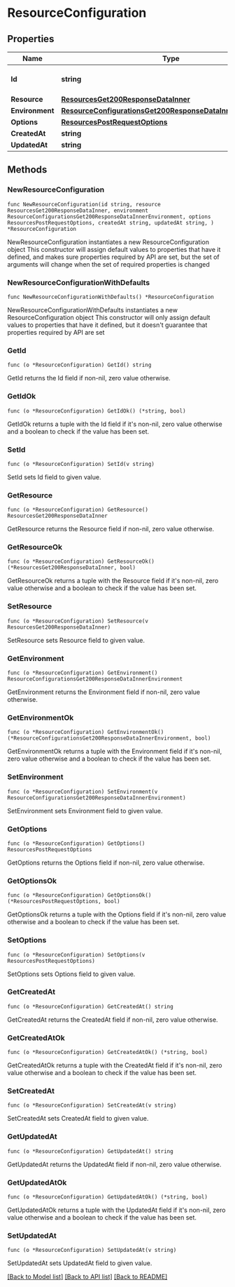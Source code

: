 # ResourceConfiguration

## Properties

Name | Type | Description | Notes
------------ | ------------- | ------------- | -------------
**Id** | **string** | The uuid for the resource configuration. | 
**Resource** | [**ResourcesGet200ResponseDataInner**](ResourcesGet200ResponseDataInner.md) |  | 
**Environment** | [**ResourceConfigurationsGet200ResponseDataInnerEnvironment**](ResourceConfigurationsGet200ResponseDataInnerEnvironment.md) |  | 
**Options** | [**ResourcesPostRequestOptions**](ResourcesPostRequestOptions.md) |  | 
**CreatedAt** | **string** |  | 
**UpdatedAt** | **string** |  | 

## Methods

### NewResourceConfiguration

`func NewResourceConfiguration(id string, resource ResourcesGet200ResponseDataInner, environment ResourceConfigurationsGet200ResponseDataInnerEnvironment, options ResourcesPostRequestOptions, createdAt string, updatedAt string, ) *ResourceConfiguration`

NewResourceConfiguration instantiates a new ResourceConfiguration object
This constructor will assign default values to properties that have it defined,
and makes sure properties required by API are set, but the set of arguments
will change when the set of required properties is changed

### NewResourceConfigurationWithDefaults

`func NewResourceConfigurationWithDefaults() *ResourceConfiguration`

NewResourceConfigurationWithDefaults instantiates a new ResourceConfiguration object
This constructor will only assign default values to properties that have it defined,
but it doesn't guarantee that properties required by API are set

### GetId

`func (o *ResourceConfiguration) GetId() string`

GetId returns the Id field if non-nil, zero value otherwise.

### GetIdOk

`func (o *ResourceConfiguration) GetIdOk() (*string, bool)`

GetIdOk returns a tuple with the Id field if it's non-nil, zero value otherwise
and a boolean to check if the value has been set.

### SetId

`func (o *ResourceConfiguration) SetId(v string)`

SetId sets Id field to given value.


### GetResource

`func (o *ResourceConfiguration) GetResource() ResourcesGet200ResponseDataInner`

GetResource returns the Resource field if non-nil, zero value otherwise.

### GetResourceOk

`func (o *ResourceConfiguration) GetResourceOk() (*ResourcesGet200ResponseDataInner, bool)`

GetResourceOk returns a tuple with the Resource field if it's non-nil, zero value otherwise
and a boolean to check if the value has been set.

### SetResource

`func (o *ResourceConfiguration) SetResource(v ResourcesGet200ResponseDataInner)`

SetResource sets Resource field to given value.


### GetEnvironment

`func (o *ResourceConfiguration) GetEnvironment() ResourceConfigurationsGet200ResponseDataInnerEnvironment`

GetEnvironment returns the Environment field if non-nil, zero value otherwise.

### GetEnvironmentOk

`func (o *ResourceConfiguration) GetEnvironmentOk() (*ResourceConfigurationsGet200ResponseDataInnerEnvironment, bool)`

GetEnvironmentOk returns a tuple with the Environment field if it's non-nil, zero value otherwise
and a boolean to check if the value has been set.

### SetEnvironment

`func (o *ResourceConfiguration) SetEnvironment(v ResourceConfigurationsGet200ResponseDataInnerEnvironment)`

SetEnvironment sets Environment field to given value.


### GetOptions

`func (o *ResourceConfiguration) GetOptions() ResourcesPostRequestOptions`

GetOptions returns the Options field if non-nil, zero value otherwise.

### GetOptionsOk

`func (o *ResourceConfiguration) GetOptionsOk() (*ResourcesPostRequestOptions, bool)`

GetOptionsOk returns a tuple with the Options field if it's non-nil, zero value otherwise
and a boolean to check if the value has been set.

### SetOptions

`func (o *ResourceConfiguration) SetOptions(v ResourcesPostRequestOptions)`

SetOptions sets Options field to given value.


### GetCreatedAt

`func (o *ResourceConfiguration) GetCreatedAt() string`

GetCreatedAt returns the CreatedAt field if non-nil, zero value otherwise.

### GetCreatedAtOk

`func (o *ResourceConfiguration) GetCreatedAtOk() (*string, bool)`

GetCreatedAtOk returns a tuple with the CreatedAt field if it's non-nil, zero value otherwise
and a boolean to check if the value has been set.

### SetCreatedAt

`func (o *ResourceConfiguration) SetCreatedAt(v string)`

SetCreatedAt sets CreatedAt field to given value.


### GetUpdatedAt

`func (o *ResourceConfiguration) GetUpdatedAt() string`

GetUpdatedAt returns the UpdatedAt field if non-nil, zero value otherwise.

### GetUpdatedAtOk

`func (o *ResourceConfiguration) GetUpdatedAtOk() (*string, bool)`

GetUpdatedAtOk returns a tuple with the UpdatedAt field if it's non-nil, zero value otherwise
and a boolean to check if the value has been set.

### SetUpdatedAt

`func (o *ResourceConfiguration) SetUpdatedAt(v string)`

SetUpdatedAt sets UpdatedAt field to given value.



[[Back to Model list]](../README.md#documentation-for-models) [[Back to API list]](../README.md#documentation-for-api-endpoints) [[Back to README]](../README.md)


